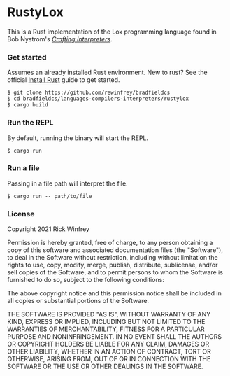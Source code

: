 # RustyLox

This is a Rust implementation of the Lox programming language found in Bob Nystrom's [_Crafting Interpreters_][crafting-interpreters].

### Get started

Assumes an already installed Rust environment. New to rust? See the official [Install Rust][install-rust] guide to get started.

```shell
$ git clone https://github.com/rewinfrey/bradfieldcs
$ cd bradfieldcs/languages-compilers-interpreters/rustylox
$ cargo build
```

### Run the REPL

By default, running the binary will start the REPL.

```shell
$ cargo run
```

### Run a file

Passing in a file path will interpret the file.

```shell
$ cargo run -- path/to/file
```

[crafting-interpreters]: http://craftinginterpreters.com
[install-rust]: https://www.rust-lang.org/tools/install

### License

Copyright 2021 Rick Winfrey

Permission is hereby granted, free of charge, to any person obtaining a copy of this software and associated documentation files (the "Software"), to deal in the Software without restriction, including without limitation the rights to use, copy, modify, merge, publish, distribute, sublicense, and/or sell copies of the Software, and to permit persons to whom the Software is furnished to do so, subject to the following conditions:

The above copyright notice and this permission notice shall be included in all copies or substantial portions of the Software.

THE SOFTWARE IS PROVIDED "AS IS", WITHOUT WARRANTY OF ANY KIND, EXPRESS OR IMPLIED, INCLUDING BUT NOT LIMITED TO THE WARRANTIES OF MERCHANTABILITY, FITNESS FOR A PARTICULAR PURPOSE AND NONINFRINGEMENT. IN NO EVENT SHALL THE AUTHORS OR COPYRIGHT HOLDERS BE LIABLE FOR ANY CLAIM, DAMAGES OR OTHER LIABILITY, WHETHER IN AN ACTION OF CONTRACT, TORT OR OTHERWISE, ARISING FROM, OUT OF OR IN CONNECTION WITH THE SOFTWARE OR THE USE OR OTHER DEALINGS IN THE SOFTWARE.
